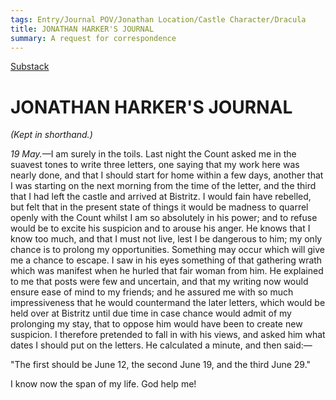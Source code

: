 ```yaml
---
tags: Entry/Journal POV/Jonathan Location/Castle Character/Dracula 
title: JONATHAN HARKER'S JOURNAL
summary: A request for correspondence
---
```

[Substack](https://draculadaily.substack.com/p/dracula-may-19-921)

# JONATHAN HARKER'S JOURNAL

_(Kept in shorthand.)_

_19 May._—I am surely in the toils. Last night the Count asked me in the suavest tones to write three letters, one saying that my work here was nearly done, and that I should start for home within a few days, another that I was starting on the next morning from the time of the letter, and the third that I had left the castle and arrived at Bistritz. I would fain have rebelled, but felt that in the present state of things it would be madness to quarrel openly with the Count whilst I am so absolutely in his power; and to refuse would be to excite his suspicion and to arouse his anger. He knows that I know too much, and that I must not live, lest I be dangerous to him; my only chance is to prolong my opportunities. Something may occur which will give me a chance to escape. I saw in his eyes something of that gathering wrath which was manifest when he hurled that fair woman from him. He explained to me that posts were few and uncertain, and that my writing now would ensure ease of mind to my friends; and he assured me with so much impressiveness that he would countermand the later letters, which would be held over at Bistritz until due time in case chance would admit of my prolonging my stay, that to oppose him would have been to create new suspicion. I therefore pretended to fall in with his views, and asked him what dates I should put on the letters. He calculated a minute, and then said:—

"The first should be June 12, the second June 19, and the third June 29."

I know now the span of my life. God help me!